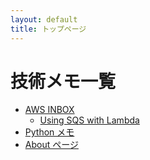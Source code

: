 ```yaml
---
layout: default
title: トップページ
---
```


# 技術メモ一覧

- [AWS INBOX](./notes/aws.md)
    - [Using SQS with Lambda](./notes/UsingLambdaWithSQS.md)
- [Python メモ](./notes/python.md)
- [About ページ](./about.md)
